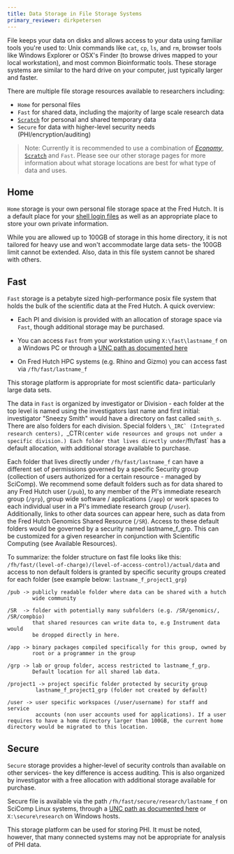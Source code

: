 ```yaml
---
title: Data Storage in File Storage Systems
primary_reviewer: dirkpetersen
---
```


File keeps your data on disks and allows access to your data using familiar tools you're used to: Unix commands like `cat`, `cp`, `ls`, and `rm`,  browser tools like Windows Explorer or OSX's Finder (to browse drives mapped to your local workstation), and most common Bioinformatic tools.  These storage systems are similar to the hard drive on your computer, just typically larger and faster.

There are multiple file storage resources available to researchers including:
- `Home` for personal files
- `Fast` for shared data, including the majority of large scale research data
- [`Scratch`](/scicomputing/store_scratch/) for personal and shared temporary data
- `Secure` for data with higher-level security needs (PHI/encryption/auditing)

>Note:  Currently it is recommended to use a combination of [*Economy*](/scicomputing/store_objectstore/), [`Scratch`](/scicomputing/store_scratch/) and `Fast`.  Please see our other storage pages for more information about what storage locations are best for what type of data and uses.  

## Home

`Home` storage is your own personal file storage space at the Fred Hutch.  It is a default place for your [shell login files](https://www.gnu.org/software/bash/manual/html_node/Bash-Startup-Files.html) as well as an appropriate place to store your own private information.

While you are allowed up to 100GB of storage in this home directory, it is not tailored for heavy use and won't accommodate large data sets- the 100GB limit cannot be extended.  Also, data in this file system cannot be shared with others.

## Fast

`Fast` storage is a petabyte sized high-performance posix file system that holds the bulk of the scientific data at the Fred Hutch. A quick overview: 

- Each PI and division is provided with an allocation of storage space via `Fast`, though additional storage may be purchased.  

- You can access `Fast` from your workstation using  `X:\fast\lastname_f` on a Windows PC or through a [UNC path as documented here](https://centernet.fredhutch.org/cn/u/center-it/services/storedataprotect.html)

- On Fred Hutch HPC systems (e.g. Rhino and Gizmo) you can access fast via `/fh/fast/lastname_f`

This storage platform is appropriate for most scientific data- particularly large data sets.

The data in `Fast` is organized by investigator or Division - each folder at the top level is named using the investigators last name and first initial: investigator "Sneezy Smith" would have a directory on fast called `smith_s`. There are also folders for each division. Special folders ``\_IRC` (Integrated research centers), ``\_CTR` (center wide resources and groups not under a specific division.)
Each folder that lives directly under `/fh/fast` has a default allocation, with additional storage available to purchase.

Each folder that lives directly under `/fh/fast/lastname_f` can have a different set of permissions governed by a specific Security group (collection of users authorized for a certain resource - managed by SciComp).
We recommend some default folders such as for data shared to any Fred Hutch user (`/pub`), to any member of the PI's immediate research group (`/grp`), group wide software / applications (`/app`) or work spaces to each individual user in a PI's immediate research group (`/user`). Additionally, links to other data sources can appear here, such as data from the Fred Hutch Genomics Shared Resource (`/SR`). Access to these default folders would be governed by a security named lastname_f_grp. This can be customized for a given researcher in conjunction with Scientific Computing (see Available Resources).

To summarize: the folder structure on fast file looks like this: `/fh/fast/(level-of-charge)/(level-of-access-control)/actual/data` and access to non default folders is granted by specific security groups created for each folder (see example below: `lastname_f_project1_grp`)

```
/pub​ -> publicly readable folder where data can be shared with a hutch 
        wide community

/SR  -> folder with potentially many subfolders (e.g. /SR/genomics/, /SR/compbio)
        that shared resources can write data to, e.g Instrument data would 
        be dropped directly in here.

/app -> binary packages compiled specifically for this group, owned by 
        root or a programmer in the group

/grp -> lab or group folder, access restricted to lastname_f_grp.
        Default location for all shared lab data.

/project1 -> project specific folder protected by security group 
         lastname_f_project1_grp (folder not created by default)

/user -> user specific workspaces (/user/username) for staff and service 
         accounts (non user accounts used for applications). If a user requires to have a home directory larger than 100GB, the current home directory would be migrated to this location.
```

## Secure

`Secure` storage provides a higher-level of security controls than available on other services- the key difference is access auditing.  This is also organized by investigator with a free allocation with additional storage available for purchase.  

Secure file is available via the path `/fh/fast/secure/research/lastname_f` on SciComp Linux systems, through a [UNC path as documented here](https://centernet.fredhutch.org/cn/u/center-it/services/storedataprotect.html) or `X:\secure\research` on Windows hosts.

This storage platform can be used for storing PHI.  It must be noted, however, that many connected systems may not be appropriate for analysis of PHI data.  
